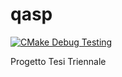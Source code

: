 # qasp
[![CMake Debug Testing](https://github.com/kwrx/qasp/actions/workflows/cmake-build-and-test.yml/badge.svg)](https://github.com/kwrx/qasp/actions/workflows/cmake-build-and-test.yml)  

Progetto Tesi Triennale
